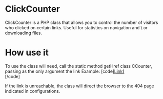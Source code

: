 # ClickCounter
ClickCounter is a PHP class that allows you to control the number of visitors who clicked on certain links. Useful for statistics on navigation and \ or downloading files.

# How use it
To use the class will need, call the static method getHref class CCounter, passing as the only argument the link
Example:
[code]<a href="<?php print_r($CC::getHref('link1.html')); ?>" target="_blank">Link1</a><br/>[/code]

If the link is unreachable, the class will direct the browser to the 404 page indicated in configurations. 
